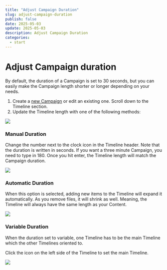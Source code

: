 ```yaml
---
title: "Adjust Campaign Duration"
slug: adjust-campaign-duration
publish: false
date: 2025-05-03
update: 2025-05-03
description: Adjust Campaign Duration
categories:
  - start
---
```


Adjust Campaign duration
========================

By default, the duration of a Campaign is set to 30 seconds, but you can easily make the Campaign length shorter or longer depending on your needs.

1. Create a [new Campaign](/create-your-first-campaign/how-to-create-a-campaign) or edit an existing one. Scroll down to the Timeline section.
2. Update the Timeline length with one of the following methods:

![](https://static.helpjuice.com/helpjuice_production/uploads/upload/image/23821/direct/1731613334958/campaign-duration-new1.jpg)

### Manual Duration

Change the number next to the clock icon in the Timeline header. Note that the duration is written in seconds. If you want a three minute Campaign, you need to type in 180. Once you hit enter, the Timeline length will match the Campaign duration.

![](https://static.helpjuice.com/helpjuice_production/uploads/upload/image/23821/direct/1731613401265/campaign-duration-new4.jpg)

### Automatic Duration

When this option is selected, adding new items to the Timeline will expand it automatically. As you remove files, it will shrink as well. Meaning, the Timeline will always have the same length as your Content.

![](https://static.helpjuice.com/helpjuice_production/uploads/upload/image/23821/direct/1731613429669/campaign-duration-new2.jpg)

### Variable Duration

When the duration set to variable, one Timeline has to be the main Timeline which the other Timelines oriented to.

Click the icon on the left side of the Timeline to set the main Timeline.

![](https://static.helpjuice.com/helpjuice_production/uploads/upload/image/23821/direct/1731613448540/campaign-duration-new3.jpg)
